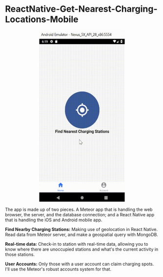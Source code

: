 # ReactNative-Get-Nearest-Charging-Locations-Mobile

<p align="center">
  <img height=560 width=280 src="ReactNativeMeteorVideo.gif">
</p>

The app is made up of two pieces. A Meteor app that is handling the web browser, the server, and the database connection; and a React Native app that is handling the iOS and Android mobile app.

**Find Nearby Charging Stations:**
Making use of geolocation in React Native. Read data from Meteor server, and make a geospatial query with MongoDB.

**Real-time data:**
Check-in to station with real-time data, allowing you to know where there are unoccupied stations and what's the current activity in those stations.

**User Accounts:**
Only those with a user account can claim charging spots. I'll use the Meteor's robust accounts system for that.

